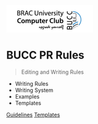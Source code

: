 ![logo](pics/icon.png)

# BUCC PR Rules

> Editing and Writing Rules

-   Writing Rules
-   Writing System
-   Examples
-   Templates

[Guidelines](#editingwriting-guidelines-for-bucc-pr)
[Templates](https://drive.google.com/drive/folders/1cRqxOGCmwUsc2HCryFbRdv9203QWCT9U?usp=sharing)
